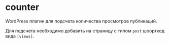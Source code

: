 # counter

WordPress плагин для подсчета количества просмотров публикаций.

Для подсчета необходимо добавить на страницу с типом `post` шоорткод вида `[views]`.
